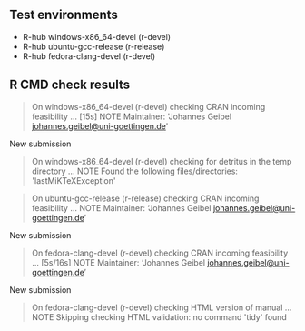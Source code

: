 ## Test environments
- R-hub windows-x86_64-devel (r-devel)
- R-hub ubuntu-gcc-release (r-release)
- R-hub fedora-clang-devel (r-devel)

## R CMD check results
> On windows-x86_64-devel (r-devel)
  checking CRAN incoming feasibility ... [15s] NOTE
  Maintainer: 'Johannes Geibel <johannes.geibel@uni-goettingen.de>'
  
  New submission

> On windows-x86_64-devel (r-devel)
  checking for detritus in the temp directory ... NOTE
  Found the following files/directories:
    'lastMiKTeXException'

> On ubuntu-gcc-release (r-release)
  checking CRAN incoming feasibility ... NOTE
  Maintainer: ‘Johannes Geibel <johannes.geibel@uni-goettingen.de>’
  
  New submission

> On fedora-clang-devel (r-devel)
  checking CRAN incoming feasibility ... [5s/16s] NOTE
  Maintainer: ‘Johannes Geibel <johannes.geibel@uni-goettingen.de>’
  
  New submission

> On fedora-clang-devel (r-devel)
  checking HTML version of manual ... NOTE
  Skipping checking HTML validation: no command 'tidy' found
